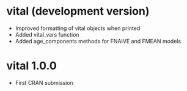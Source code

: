 # vital (development version)

* Improved formatting of vital objects when printed
* Added vital_vars function
* Added age_components methods for FNAIVE and FMEAN models

# vital 1.0.0

* First CRAN submission


